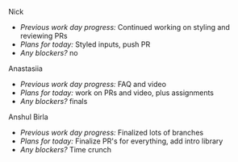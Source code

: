 Nick  
+ *Previous work day progress:* Continued working on styling and reviewing PRs
+ *Plans for today:* Styled inputs, push PR
+ *Any blockers?* no

Anastasiia  
+ *Previous work day progress:*
FAQ and video
+ *Plans for today:*
work on PRs and video, plus assignments
+ *Any blockers?*
finals

Anshul Birla  
+ *Previous work day progress:* Finalized lots of branches
+ *Plans for today:* Finalize PR's for everything, add intro library
+ *Any blockers?* Time crunch
